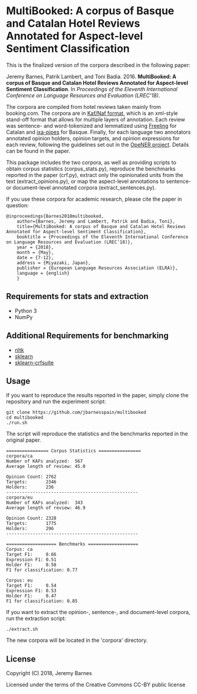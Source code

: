 MultiBooked: A corpus of Basque and Catalan Hotel Reviews Annotated for Aspect-level Sentiment Classification
==============

This is the finalized version of the corpora described in the following paper:

Jeremy Barnes, Patrik Lambert, and Toni Badia. 2016. **MultiBooked: A corpus of Basque and Catalan Hotel Reviews Annotated for Aspect-level Sentiment Classification**. In *Proceedings of the Eleventh International Conference on Language Resources and Evaluation (LREC'18)*.

The corpora are compiled from hotel reviews taken mainly from booking.com. The corpora are in [Kaf](https://github.com/opener-project/kaf/wiki/KAF-structure-overview)[/Naf format](https://github.com/newsreader/NAF), which is an xml-style stand-off format that allows for multiple layers of annotation. Each review was sentence- and word-tokenized and lemmatized using [Freeling](http://nlp.lsi.upc.edu/freeling/node/1) for Catalan and [ixa-pipes](http://ixa2.si.ehu.es/ixa-pipes/) for Basque. Finally, for each language two annotators annotated opinion holders, opinion targets, and opinion expressions for each review, following the guidelines set out in the [OpeNER project](http://www.opener-project.eu/). Details can be found in the paper.

This package includes the two corpora, as well as providing scripts to obtain corpus statistics (corpus_stats.py), reproduce the benchmarks reported in the paper (crf.py), extract only the opinionated units from the text (extract_opinions.py), or map the aspect-level annotations to sentence- or document-level annotated corpora (extract_sentences.py).


If you use these corpora for academic research, please cite the paper in question:
```
@inproceedings{Barnes2018multibooked,
    author={Barnes, Jeremy and Lambert, Patrik and Badia, Toni},
    title={MultiBooked: A corpus of Basque and Catalan Hotel Reviews Annotated for Aspect-level Sentiment Classification},
    booktitle = {Proceedings of the Eleventh International Conference on Language Resources and Evaluation (LREC'18)},
    year = {2018},
    month = {May},
    date = {7-12},
    address = {Miyazaki, Japan},
    publisher = {European Language Resources Association (ELRA)},
    language = {english}
    }
```


Requirements for stats and extraction
--------
- Python 3
- NumPy

Additional Requirements for benchmarking
--------
- [nltk](http://www.nltk.org/)
- [sklearn](http://scikit-learn.org/stable/)
- [sklearn-crfsuite](https://sklearn-crfsuite.readthedocs.io/en/latest/)


Usage
--------

If you want to reproduce the results reported in the paper, simply clone the repository and run the experiment script:

```
git clone https://github.com/jbarnesspain/multibooked
cd multibooked
./run.sh
```

The script will reproduce the statistics and the benchmarks reported in the original paper.

```
================ Corpus Statistics ================
corpora/ca
Number of KAFs analyzed:  567
Average length of review: 45.0

Opinion Count: 2762
Targets:       2346
Holders:       236
--------------------------------------------------
corpora/eu
Number of KAFs analyzed:  343
Average length of review: 46.9

Opinion Count: 2328
Targets:       1775
Holders:       296
--------------------------------------------------

=================== Benchmarks ===================
Corpus: ca
Target F1:     0.66
Expression F1: 0.51
Holder F1:     0.58
F1 for classification: 0.77

Corpus: eu
Target F1:     0.54
Expression F1: 0.53
Holder F1:     0.47
F1 for classification: 0.85

```

If you want to extract the opinion-, sentence-, and document-level corpora, run the extraction script:
```
./extract.sh

```

The new corpora will be located in the 'corpora' directory.


License
-------

Copyright (C) 2018, Jeremy Barnes

Licensed under the terms of the Creative Commons CC-BY public license
